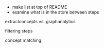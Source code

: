 * make list at top of README
* examine what is in the store between steps

extractconcepts vs. graphanalytics

filtering steps

concept matching





